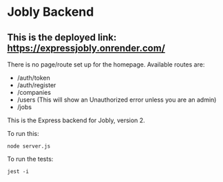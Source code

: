 # Jobly Backend

## This is the deployed link: https://expressjobly.onrender.com/
There is no page/route set up for the homepage.
Available routes are: 
-    /auth/token 
-    /auth/register
-    /companies
-    /users (This will show an Unauthorized error unless you are an admin)
-    /jobs

This is the Express backend for Jobly, version 2.

To run this:

    node server.js
    
To run the tests:

    jest -i
